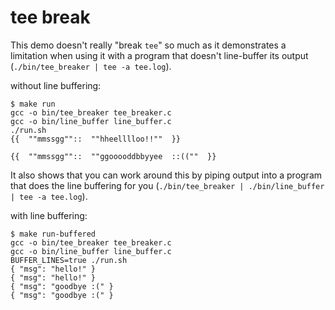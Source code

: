 # tee break

This demo doesn't really "break `tee`" so much as it demonstrates a limitation when using it with a program that doesn't line-buffer its output (`./bin/tee_breaker | tee -a tee.log`).

without line buffering:
```
$ make run
gcc -o bin/tee_breaker tee_breaker.c
gcc -o bin/line_buffer line_buffer.c
./run.sh
{{  ""mmssgg""::  ""hheelllloo!!""  }}

{{  ""mmssgg""::  ""ggooooddbbyyee  ::((""  }}
```

It also shows that you can work around this by piping output into a program that does the line buffering for you (`./bin/tee_breaker | ./bin/line_buffer | tee -a tee.log`).

with line buffering:
```
$ make run-buffered
gcc -o bin/tee_breaker tee_breaker.c
gcc -o bin/line_buffer line_buffer.c
BUFFER_LINES=true ./run.sh
{ "msg": "hello!" }
{ "msg": "hello!" }
{ "msg": "goodbye :(" }
{ "msg": "goodbye :(" }
```
